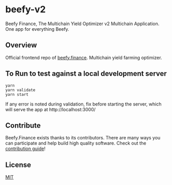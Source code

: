 # beefy-v2
Beefy Finance, The Multichain Yield Optimizer v2 Multichain Application. One app for everything Beefy.

## Overview

Official frontend repo of [beefy.finance](https://app.beefy.finance). Multichain yield farming optimizer.

## To Run to test against a local development server 
```
yarn
yarn validate 
yarn start
```

If any error is noted during validation, fix before starting the server, which will serve the app at http://localhost:3000/ 


## Contribute

Beefy.Finance exists thanks to its contributors. There are many ways you can participate and help build high quality software. Check out the  [contribution guide](CONTRIBUTING.md)!

## License

[MIT](LICENSE)
